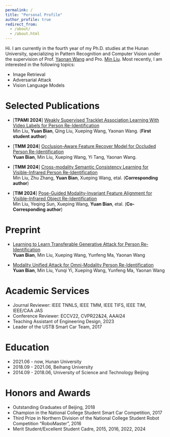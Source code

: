 ```yaml
---
permalink: /
title: "Personal Profile"
author_profile: true
redirect_from: 
  - /about/
  - /about.html
---
```


Hi. I am currently in the fourth year of my Ph.D. studies at the Hunan University, specializing in Pattern Recognition and Computer Vision under the supervision of Prof. [Yaonan Wang](http://eeit.hnu.edu.cn/info/1277/4490.htm) and Pro. [Min Liu](http://eeit.hnu.edu.cn/info/1291/5218.htm). Most recently, I am interested in the following topics:
- Image Retrieval
- Adversarial Attack
- Vision Language Models

Selected Publications
======
- [__TPAMI 2024__] [Weakly Supervised Tracklet Association Learning With Video Labels for Person Re-Identification](https://ieeexplore.ieee.org/abstract/document/10371780)  
  Min Liu, __Yuan Bian__, Qing Liu, Xueping Wang, Yaonan Wang. (__First student author__)
  
- [__TMM 2024__] [Occlusion-Aware Feature Recover Model for Occluded Person Re-Identification](https://ieeexplore.ieee.org/document/10314802)  
  __Yuan Bian__,  Min Liu, Xueping Wang, Yi Tang, Yaonan Wang.
  
- [__TMM 2024__] [Cross-modality Semantic Consistency Learning for Visible-Infrared Person Re-Identification](https://ieeexplore.ieee.org/document/10812860)  
  Min Liu, Zhu Zhang, __Yuan Bian__, Xueping Wang, etal. (__Corresponding author__)
  
- [__TIM 2024__] [Pose-Guided Modality-Invariant Feature Alignment for Visible–Infrared Object Re-Identification](https://ieeexplore.ieee.org/document/10490225)  
  Min Liu, Yeqing Sun, Xueping Wang, __Yuan Bian__, etal. (__Co-Corresponding author__)

Preprint
======
- [Learning to Learn Transferable Generative Attack for Person Re-Identification](https://arxiv.org/abs/2409.04208)  
  __Yuan Bian__, Min Liu, Xueping Wang, Yunfeng Ma, Yaonan Wang
  
- [Modality Unified Attack for Omni-Modality Person Re-Identification](https://arxiv.org/abs/2501.12761)  
  __Yuan Bian__, Min Liu, Yunqi Yi, Xueping Wang, Yunfeng Ma, Yaonan Wang
  
Academic Services
======
- Journal Reviewer: IEEE TNNLS, IEEE TMM, IEEE TIFS, IEEE TIM, IEEE/CAA JAS
- Conference Reviewer: ECCV22, CVPR22&24, AAAI24
- Teaching Assistant of Engineering Design, 2023
- Leader of the USTB Smart Car Team, 2017
  
Education
======
- 2021.06 - now, Hunan University
- 2018.09 - 2021.06, Beihang University
- 2014.09 - 2018.06, University of Science and Technology Beijing

Honors and Awards
======
- Outstanding Graduates of Beijing, 2018
- Champion in the National College Student Smart Car Competition, 2017
- Third Prize in Northern Division of the National College Student Robot Competition “RoboMaster”, 2016
- Merit Student/Excellent Student Cadre, 2015, 2016, 2022, 2024
